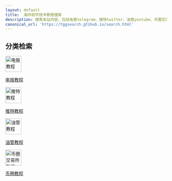 ```yaml
---
layout: default
title:  海外软件技术教程搜索
description: 搜索本站内容，包括电报telegram、推特twitter、油管youtube、币圈交易所等教程。
canonical_url: 'https://tggsearch.gtihub.io/search.html'
---
```

<script async src="https://cse.google.com/cse.js?cx=970c3d76c027041ea">
</script>
<div class="gcse-searchbox-only"></div>

<h2>分类检索</h2>
<div  class='icon-block-body-four'>
  <div class='icon-block-item'>
    <a href="{{ site.url }}/telegram.html">
        <img src="https://cdn.jsdelivr.net/gh/tggsearch/tggsearch.github.io/assets/img/telegram.png" alt="电报教程" height=50px onerror="this.onerror=null;this.src='/assets/img/telegram.png'">
        <p>电报教程</p>
    </a>
  </div>
   <div class='icon-block-item'>
    <a href="{{ site.url }}/twitter.html">
        <img src="https://cdn.jsdelivr.net/gh/tggsearch/tggsearch.github.io/assets/img/twitter.png" alt="推特教程" height=50px onerror="this.onerror=null;this.src='/assets/img/twitter.png'">
        <p>推特教程</p>
    </a>
  </div>  
   <div class='icon-block-item'>
    <a href="{{ site.url }}/youtube.html">
        <img src="https://cdn.jsdelivr.net/gh/tggsearch/tggsearch.github.io/assets/img/youtube.webp" alt="油管教程" height=50px onerror="this.onerror=null;this.src='/assets/img/youtube.webp'">
        <p>油管教程</p>
    </a>
  </div>
  <div class='icon-block-item'>
    <a href="{{ site.url }}/exchange.html">
        <img src="https://cdn.jsdelivr.net/gh/tggsearch/tggsearch.github.io/assets/img/okx.png" alt="币圈交易所教程" height=50px onerror="this.onerror=null;this.src='/assets/img/okx.png'">
        <p>币圈教程</p>
    </a>
  </div>
</div>